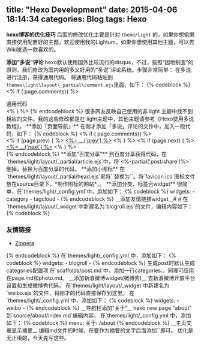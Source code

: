 title: "Hexo Development"
date: 2015-04-06 18:14:34
categories: Blog
tags: Hexo
---
**hexo博客的优化技巧**
后面的修改优化主要是针对 `theme/light` 的，如果你想偷懒直接使用配置好的主题，欢迎使用我的Lightum。如果你想使用其他主题，可以去Wiki挑选一款喜欢的。
<!--more-->
**添加“多说”评论**
hexo默认使用国外比较流行的disqus，不过，按照“因地制宜”的原则，我们修改为国内用的多又好用的“多说”评论系统。步骤非常简单：
在多说进行注册，获得通用代码。
将通用代码粘贴到`themes\light\layout\_partial\comment.ejs`里面，如下：
{% codeblock %}
<% if ( page.comments){ %>
<section id="comment">
通用代码
</section>
<% } %>
{% endcodeblock %}
很多网友反映自己使用的非 light 主题中找不到相应的文件。我的这些修改都是在 light主题中，其他主题请参考《Hexo使用多说教程》。
**添加『页面导航』**
在刚才添加「多说」评论的文件中，加入一段代码，如下：
{% codeblock %}
<% if ( page.comments){ %>

 <nav id="pagination" >
    <% if (page.prev) { %>
    <a href="<%- config.root %><%- page.prev.path %>" class="alignleft prev" ><%= __('prev') %></a>
    <% } %>
    <% if (page.next) { %>
    <a href="<%- config.root %><%- page.next.path %>" class="alignright next" ><%= __('next') %></a>
    <% } %>
    <div class="clearfix"></div>
</nav>

<section id="comment">
{% endcodeblock %}
**添加“百度分享”**
到百度分享获得代码，在`themes/light/layout/_partial/article.ejs`中，将`<%-partial('post/share')%>`删掉，替换为百度分享的代码。
**添加小图标**
在`themes/light/layout/_partial/head.ejs`里将`<link href="<%- config.root %>favicon.png" rel="icon">`替换为`<link href="<%- config.root %>favicon.ico" rel="icon" type="image/x-ico">`。将`favicon.ico`图标文件放在source目录下。*制作图标的网站*，<http://www.faviconer.com>。
**添加分类、标签云widget**
很简单，在`themes/light/_config.yml`中，添加如下：
{% codeblock %}
widgets:
- category
- tagcloud
-
{% endcodeblock %}
__添加友情链接widget__#  #
在`themes/light/layout/_widget`中新建名为`blogroll.ejs`的文件，编辑内容如下：
{% codeblock %}
<div class="widget tag">
<h3 class="title">友情链接</h3>
<ul class="entry">
<li><a href="http://zipperary.com/" title="Zippera's Blog">Zippera</a></li>
</ul>
</div>
{% endcodeblock %}
在`themes/light/_config.yml`中，添加如下：
{% codeblock %}
widgets:
- blogroll
- 
{% endcodeblock %}
生成post时默认生成categories配置项
在`scaffolds/post.md`中，添加一行categories:。同理可应用在page.md和photo.md。
__添加新浪微博widget(微博秀)__
去新浪微博开放平台设置和生成微博秀代码。
在`themes/light/layout/_widget`中新建名为`weibo.ejs`的文件，将刚才的代码直接保存到这里。
在`themes/light/_config.yml`中，添加如下：
{% codeblock %}
widgets:
- weibo
-
{% endcodeblock %}
__导航栏添加”关于”__
hexo new page "about"
到`source/about/index.md`编辑内容。
在`themes/light/_config.yml`中，添加如下：
{% codeblock %}
menu:
  关于: /about
{% endcodeblock %}
__主页文章显示摘要__
编辑md文件的时候，在要作为摘要的文字后面添加`<!--more-->`即可。
优化是无止境的，今天先写这些。